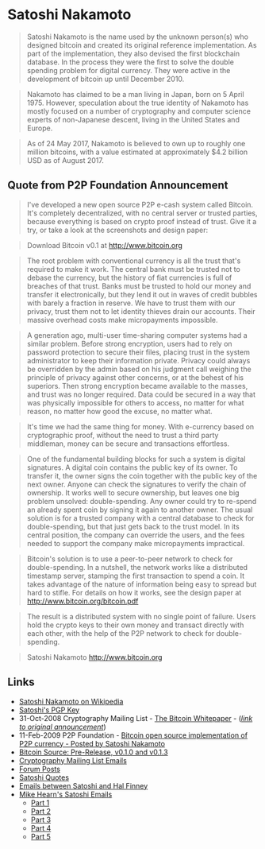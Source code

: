 
# Satoshi Nakamoto

> Satoshi Nakamoto is the name used by the unknown person(s) who designed bitcoin and created its original reference implementation. As part of the implementation, they also devised the first blockchain database. In the process they were the first to solve the double spending problem for digital currency. They were active in the development of bitcoin up until December 2010.

> Nakamoto has claimed to be a man living in Japan, born on 5 April 1975. However, speculation about the true identity of Nakamoto has mostly focused on a number of cryptography and computer science experts of non-Japanese descent, living in the United States and Europe.

> As of 24 May 2017, Nakamoto is believed to own up to roughly one million bitcoins, with a value estimated at approximately $4.2 billion USD as of August 2017.

## Quote from P2P Foundation Announcement

> I've developed a new open source P2P e-cash system called Bitcoin. It's completely decentralized, with no central server or trusted parties, because everything is based on crypto proof instead of trust. Give it a try, or take a look at the screenshots and design paper:

> Download Bitcoin v0.1 at http://www.bitcoin.org

> The root problem with conventional currency is all the trust that's required to make it work. The central bank must be trusted not to debase the currency, but the history of fiat currencies is full of breaches of that trust. Banks must be trusted to hold our money and transfer it electronically, but they lend it out in waves of credit bubbles with barely a fraction in reserve. We have to trust them with our privacy, trust them not to let identity thieves drain our accounts. Their massive overhead costs make micropayments impossible.

> A generation ago, multi-user time-sharing computer systems had a similar problem. Before strong encryption, users had to rely on password protection to secure their files, placing trust in the system administrator to keep their information private. Privacy could always be overridden by the admin based on his judgment call weighing the principle of privacy against other concerns, or at the behest of his superiors. Then strong encryption became available to the masses, and trust was no longer required. Data could be secured in a way that was physically impossible for others to access, no matter for what reason, no matter how good the excuse, no matter what.

> It's time we had the same thing for money. With e-currency based on cryptographic proof, without the need to trust a third party middleman, money can be secure and transactions effortless.

> One of the fundamental building blocks for such a system is digital signatures. A digital coin contains the public key of its owner. To transfer it, the owner signs the coin together with the public key of the next owner. Anyone can check the signatures to verify the chain of ownership. It works well to secure ownership, but leaves one big problem unsolved: double-spending. Any owner could try to re-spend an already spent coin by signing it again to another owner. The usual solution is for a trusted company with a central database to check for double-spending, but that just gets back to the trust model. In its central position, the company can override the users, and the fees needed to support the company make micropayments impractical.

> Bitcoin's solution is to use a peer-to-peer network to check for double-spending. In a nutshell, the network works like a distributed timestamp server, stamping the first transaction to spend a coin. It takes advantage of the nature of information being easy to spread but hard to stifle. For details on how it works, see the design paper at http://www.bitcoin.org/bitcoin.pdf

> The result is a distributed system with no single point of failure. Users hold the crypto keys to their own money and transact directly with each other, with the help of the P2P network to check for double-spending.

>Satoshi Nakamoto
>http://www.bitcoin.org

## Links

* [Satoshi Nakamoto on Wikipedia](https://en.wikipedia.org/wiki/Satoshi_Nakamoto)
* [Satoshi's PGP Key](http://nakamotoinstitute.org/static/satoshinakamoto.asc)
* 31-Oct-2008 Cryptography Mailing List - [The Bitcoin Whitepaper](https://bitcoin.org/bitcoin.pdf) - (_[link to original announcement](http://www.mail-archive.com/cryptography@metzdowd.com/msg09959.html)_)
* 11-Feb-2009 P2P Foundation - [Bitcoin open source implementation of P2P currency - Posted by Satoshi Nakamoto](http://p2pfoundation.ning.com/forum/topics/bitcoin-open-source)
* [Bitcoin Source: Pre-Release, v0.1.0 and v0.1.3](http://satoshi.nakamotoinstitute.org/code/)
* [Cryptography Mailing List Emails](http://satoshi.nakamotoinstitute.org/emails/cryptography/)
* [Forum Posts](http://satoshi.nakamotoinstitute.org/posts/)
* [Satoshi Quotes](http://satoshi.nakamotoinstitute.org/quotes/)
* [Emails between Satoshi and Hal Finney](http://online.wsj.com/public/resources/documents/finneynakamotoemails.pdf)
* [Mike Hearn's Satoshi Emails](https://bitcointalk.org/index.php?topic=2080206.0)
  * [Part 1](https://pastebin.com/Na5FwkQ4)
  * [Part 2](https://pastebin.com/cKZPC1rF)
  * [Part 3](https://pastebin.com/wA9Jn100)
  * [Part 4](https://pastebin.com/JF3USKFT)
  * [Part 5](https://pastebin.com/syrmi3ET)
